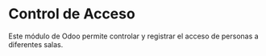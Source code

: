 # Control de Acceso

Este módulo de Odoo permite controlar y registrar el acceso de personas a diferentes salas.
